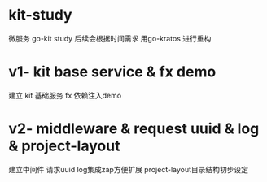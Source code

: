 # kit-study
微服务 go-kit study 后续会根据时间需求 用go-kratos 进行重构

# v1- kit base service & fx demo
建立 kit 基础服务  fx 依赖注入demo

# v2- middleware & request uuid & log & project-layout
建立中间件 请求uuid log集成zap方便扩展 project-layout目录结构初步设定


